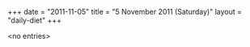 +++
date = "2011-11-05"
title = "5 November 2011 (Saturday)"
layout = "daily-diet"
+++

\<no entries\>